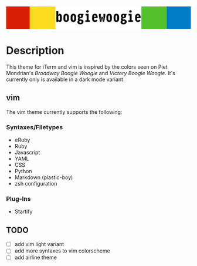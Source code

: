![boogiewoogie](/media/boogiewoogieheader.png)

# Description
This theme for iTerm and vim is inspired by the colors seen on Piet Mondrian's *Broadway Boogie Woogie* and *Victory Boogie Woogie*. It's
currently only is available in a dark mode variant. 

## vim
The vim theme currently supports the following:

### Syntaxes/Filetypes
* eRuby
* Ruby
* Javascript
* YAML
* CSS
* Python
* Markdown (plastic-boy)
* zsh configuration

### Plug-Ins
* Startify


## TODO
- [ ] add vim light variant
- [ ] add more syntaxes to vim colorscheme
- [ ] add airline theme

